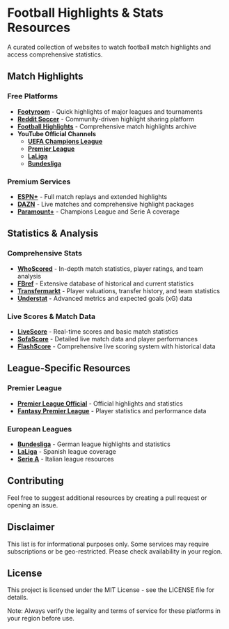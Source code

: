 # Football Highlights & Stats Resources

A curated collection of websites to watch football match highlights and access comprehensive statistics.

## Match Highlights

### Free Platforms
* [**Footyroom**](https://footyroom.com) - Quick highlights of major leagues and tournaments
* [**Reddit Soccer**](https://reddit.com/r/soccer) - Community-driven highlight sharing platform
* [**Football Highlights**](https://footballhighlights.net) - Comprehensive match highlights archive
* **YouTube Official Channels**
  * [**UEFA Champions League**](https://youtube.com/c/UEFAChampionsLeague)
  * [**Premier League**](https://youtube.com/c/premierleague)
  * [**LaLiga**](https://youtube.com/c/LaLiga)
  * [**Bundesliga**](https://youtube.com/c/Bundesliga)

### Premium Services
* [**ESPN+**](https://plus.espn.com) - Full match replays and extended highlights
* [**DAZN**](https://www.dazn.com) - Live matches and comprehensive highlight packages
* [**Paramount+**](https://www.paramountplus.com) - Champions League and Serie A coverage

## Statistics & Analysis

### Comprehensive Stats
* [**WhoScored**](https://www.whoscored.com) - In-depth match statistics, player ratings, and team analysis
* [**FBref**](https://fbref.com) - Extensive database of historical and current statistics
* [**Transfermarkt**](https://www.transfermarkt.com) - Player valuations, transfer history, and team statistics
* [**Understat**](https://understat.com) - Advanced metrics and expected goals (xG) data

### Live Scores & Match Data
* [**LiveScore**](https://www.livescore.com) - Real-time scores and basic match statistics
* [**SofaScore**](https://www.sofascore.com) - Detailed live match data and player performances
* [**FlashScore**](https://www.flashscore.com) - Comprehensive live scoring system with historical data

## League-Specific Resources

### Premier League
* [**Premier League Official**](https://www.premierleague.com) - Official highlights and statistics
* [**Fantasy Premier League**](https://fantasy.premierleague.com) - Player statistics and performance data

### European Leagues
* [**Bundesliga**](https://www.bundesliga.com) - German league highlights and statistics
* [**LaLiga**](https://www.laliga.com) - Spanish league coverage
* [**Serie A**](https://www.legaseriea.it) - Italian league resources

## Contributing

Feel free to suggest additional resources by creating a pull request or opening an issue.

## Disclaimer

This list is for informational purposes only. Some services may require subscriptions or be geo-restricted. Please check availability in your region.

## License

This project is licensed under the MIT License - see the LICENSE file for details.

Note: Always verify the legality and terms of service for these platforms in your region before use.
